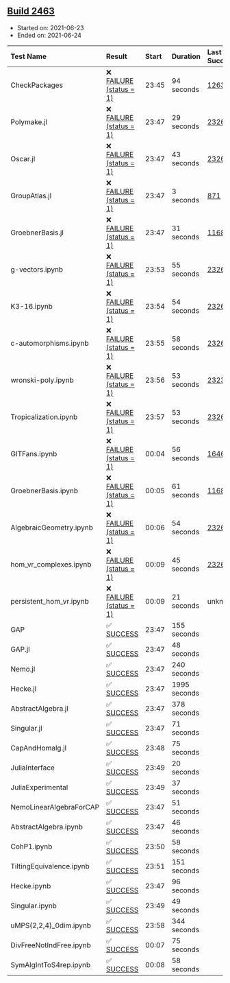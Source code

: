 ## [Build 2463](https://oscarci.mathematik.uni-kl.de/job/oscar-stable/2463/)

* Started on: 2021-06-23
* Ended on: 2021-06-24

| Test Name    | Result | Start | Duration | Last Success | First Failure |
|:-------------|:-------|:------|:---------|:-------------|:--------------|
| CheckPackages | ❌ [FAILURE (status = 1)](https://oscarci.mathematik.uni-kl.de/job/oscar-stable/2463/artifact/logs/build-2463/CheckPackages.log) | 23:45 | 94 seconds | [1263](https://oscarci.mathematik.uni-kl.de/job/oscar-stable/1263/) | [1264](https://oscarci.mathematik.uni-kl.de/job/oscar-stable/1264/) |
| Polymake.jl | ❌ [FAILURE (status = 1)](https://oscarci.mathematik.uni-kl.de/job/oscar-stable/2463/artifact/logs/build-2463/Polymake.jl.log) | 23:47 | 29 seconds | [2326](https://oscarci.mathematik.uni-kl.de/job/oscar-stable/2326/) | [2327](https://oscarci.mathematik.uni-kl.de/job/oscar-stable/2327/) |
| Oscar.jl | ❌ [FAILURE (status = 1)](https://oscarci.mathematik.uni-kl.de/job/oscar-stable/2463/artifact/logs/build-2463/Oscar.jl.log) | 23:47 | 43 seconds | [2326](https://oscarci.mathematik.uni-kl.de/job/oscar-stable/2326/) | [2327](https://oscarci.mathematik.uni-kl.de/job/oscar-stable/2327/) |
| GroupAtlas.jl | ❌ [FAILURE (status = 1)](https://oscarci.mathematik.uni-kl.de/job/oscar-stable/2463/artifact/logs/build-2463/GroupAtlas.jl.log) | 23:47 | 3 seconds | [871](https://oscarci.mathematik.uni-kl.de/job/oscar-stable/871/) | [872](https://oscarci.mathematik.uni-kl.de/job/oscar-stable/872/) |
| GroebnerBasis.jl | ❌ [FAILURE (status = 1)](https://oscarci.mathematik.uni-kl.de/job/oscar-stable/2463/artifact/logs/build-2463/GroebnerBasis.jl.log) | 23:47 | 31 seconds | [1168](https://oscarci.mathematik.uni-kl.de/job/oscar-stable/1168/) | [1169](https://oscarci.mathematik.uni-kl.de/job/oscar-stable/1169/) |
| g-vectors.ipynb | ❌ [FAILURE (status = 1)](https://oscarci.mathematik.uni-kl.de/job/oscar-stable/2463/artifact/logs/build-2463/g-vectors.ipynb.log) | 23:53 | 55 seconds | [2326](https://oscarci.mathematik.uni-kl.de/job/oscar-stable/2326/) | [2327](https://oscarci.mathematik.uni-kl.de/job/oscar-stable/2327/) |
| K3-16.ipynb | ❌ [FAILURE (status = 1)](https://oscarci.mathematik.uni-kl.de/job/oscar-stable/2463/artifact/logs/build-2463/K3-16.ipynb.log) | 23:54 | 54 seconds | [2326](https://oscarci.mathematik.uni-kl.de/job/oscar-stable/2326/) | [2327](https://oscarci.mathematik.uni-kl.de/job/oscar-stable/2327/) |
| c-automorphisms.ipynb | ❌ [FAILURE (status = 1)](https://oscarci.mathematik.uni-kl.de/job/oscar-stable/2463/artifact/logs/build-2463/c-automorphisms.ipynb.log) | 23:55 | 58 seconds | [2326](https://oscarci.mathematik.uni-kl.de/job/oscar-stable/2326/) | [2327](https://oscarci.mathematik.uni-kl.de/job/oscar-stable/2327/) |
| wronski-poly.ipynb | ❌ [FAILURE (status = 1)](https://oscarci.mathematik.uni-kl.de/job/oscar-stable/2463/artifact/logs/build-2463/wronski-poly.ipynb.log) | 23:56 | 53 seconds | [2323](https://oscarci.mathematik.uni-kl.de/job/oscar-stable/2323/) | [2324](https://oscarci.mathematik.uni-kl.de/job/oscar-stable/2324/) |
| Tropicalization.ipynb | ❌ [FAILURE (status = 1)](https://oscarci.mathematik.uni-kl.de/job/oscar-stable/2463/artifact/logs/build-2463/Tropicalization.ipynb.log) | 23:57 | 53 seconds | [2326](https://oscarci.mathematik.uni-kl.de/job/oscar-stable/2326/) | [2327](https://oscarci.mathematik.uni-kl.de/job/oscar-stable/2327/) |
| GITFans.ipynb | ❌ [FAILURE (status = 1)](https://oscarci.mathematik.uni-kl.de/job/oscar-stable/2463/artifact/logs/build-2463/GITFans.ipynb.log) | 00:04 | 56 seconds | [1646](https://oscarci.mathematik.uni-kl.de/job/oscar-stable/1646/) | [1647](https://oscarci.mathematik.uni-kl.de/job/oscar-stable/1647/) |
| GroebnerBasis.ipynb | ❌ [FAILURE (status = 1)](https://oscarci.mathematik.uni-kl.de/job/oscar-stable/2463/artifact/logs/build-2463/GroebnerBasis.ipynb.log) | 00:05 | 61 seconds | [1168](https://oscarci.mathematik.uni-kl.de/job/oscar-stable/1168/) | [1169](https://oscarci.mathematik.uni-kl.de/job/oscar-stable/1169/) |
| AlgebraicGeometry.ipynb | ❌ [FAILURE (status = 1)](https://oscarci.mathematik.uni-kl.de/job/oscar-stable/2463/artifact/logs/build-2463/AlgebraicGeometry.ipynb.log) | 00:06 | 54 seconds | [2326](https://oscarci.mathematik.uni-kl.de/job/oscar-stable/2326/) | [2327](https://oscarci.mathematik.uni-kl.de/job/oscar-stable/2327/) |
| hom_vr_complexes.ipynb | ❌ [FAILURE (status = 1)](https://oscarci.mathematik.uni-kl.de/job/oscar-stable/2463/artifact/logs/build-2463/hom_vr_complexes.ipynb.log) | 00:09 | 45 seconds | [2326](https://oscarci.mathematik.uni-kl.de/job/oscar-stable/2326/) | [2327](https://oscarci.mathematik.uni-kl.de/job/oscar-stable/2327/) |
| persistent_hom_vr.ipynb | ❌ [FAILURE (status = 1)](https://oscarci.mathematik.uni-kl.de/job/oscar-stable/2463/artifact/logs/build-2463/persistent_hom_vr.ipynb.log) | 00:09 | 21 seconds | unknown | unknown |
| GAP | ✅ [SUCCESS](https://oscarci.mathematik.uni-kl.de/job/oscar-stable/2463/artifact/logs/build-2463/GAP.log) | 23:47 | 155 seconds |  |  |
| GAP.jl | ✅ [SUCCESS](https://oscarci.mathematik.uni-kl.de/job/oscar-stable/2463/artifact/logs/build-2463/GAP.jl.log) | 23:47 | 48 seconds |  |  |
| Nemo.jl | ✅ [SUCCESS](https://oscarci.mathematik.uni-kl.de/job/oscar-stable/2463/artifact/logs/build-2463/Nemo.jl.log) | 23:47 | 240 seconds |  |  |
| Hecke.jl | ✅ [SUCCESS](https://oscarci.mathematik.uni-kl.de/job/oscar-stable/2463/artifact/logs/build-2463/Hecke.jl.log) | 23:47 | 1995 seconds |  |  |
| AbstractAlgebra.jl | ✅ [SUCCESS](https://oscarci.mathematik.uni-kl.de/job/oscar-stable/2463/artifact/logs/build-2463/AbstractAlgebra.jl.log) | 23:47 | 378 seconds |  |  |
| Singular.jl | ✅ [SUCCESS](https://oscarci.mathematik.uni-kl.de/job/oscar-stable/2463/artifact/logs/build-2463/Singular.jl.log) | 23:47 | 71 seconds |  |  |
| CapAndHomalg.jl | ✅ [SUCCESS](https://oscarci.mathematik.uni-kl.de/job/oscar-stable/2463/artifact/logs/build-2463/CapAndHomalg.jl.log) | 23:48 | 75 seconds |  |  |
| JuliaInterface | ✅ [SUCCESS](https://oscarci.mathematik.uni-kl.de/job/oscar-stable/2463/artifact/logs/build-2463/JuliaInterface.log) | 23:49 | 20 seconds |  |  |
| JuliaExperimental | ✅ [SUCCESS](https://oscarci.mathematik.uni-kl.de/job/oscar-stable/2463/artifact/logs/build-2463/JuliaExperimental.log) | 23:49 | 37 seconds |  |  |
| NemoLinearAlgebraForCAP | ✅ [SUCCESS](https://oscarci.mathematik.uni-kl.de/job/oscar-stable/2463/artifact/logs/build-2463/NemoLinearAlgebraForCAP.log) | 23:47 | 51 seconds |  |  |
| AbstractAlgebra.ipynb | ✅ [SUCCESS](https://oscarci.mathematik.uni-kl.de/job/oscar-stable/2463/artifact/logs/build-2463/AbstractAlgebra.ipynb.log) | 23:47 | 46 seconds |  |  |
| CohP1.ipynb | ✅ [SUCCESS](https://oscarci.mathematik.uni-kl.de/job/oscar-stable/2463/artifact/logs/build-2463/CohP1.ipynb.log) | 23:50 | 58 seconds |  |  |
| TiltingEquivalence.ipynb | ✅ [SUCCESS](https://oscarci.mathematik.uni-kl.de/job/oscar-stable/2463/artifact/logs/build-2463/TiltingEquivalence.ipynb.log) | 23:51 | 151 seconds |  |  |
| Hecke.ipynb | ✅ [SUCCESS](https://oscarci.mathematik.uni-kl.de/job/oscar-stable/2463/artifact/logs/build-2463/Hecke.ipynb.log) | 23:47 | 96 seconds |  |  |
| Singular.ipynb | ✅ [SUCCESS](https://oscarci.mathematik.uni-kl.de/job/oscar-stable/2463/artifact/logs/build-2463/Singular.ipynb.log) | 23:49 | 49 seconds |  |  |
| uMPS(2,2,4)_0dim.ipynb | ✅ [SUCCESS](https://oscarci.mathematik.uni-kl.de/job/oscar-stable/2463/artifact/logs/build-2463/uMPS-2-2-4-_0dim.ipynb.log) | 23:58 | 344 seconds |  |  |
| DivFreeNotIndFree.ipynb | ✅ [SUCCESS](https://oscarci.mathematik.uni-kl.de/job/oscar-stable/2463/artifact/logs/build-2463/DivFreeNotIndFree.ipynb.log) | 00:07 | 75 seconds |  |  |
| SymAlgIntToS4rep.ipynb | ✅ [SUCCESS](https://oscarci.mathematik.uni-kl.de/job/oscar-stable/2463/artifact/logs/build-2463/SymAlgIntToS4rep.ipynb.log) | 00:08 | 58 seconds |  |  |
